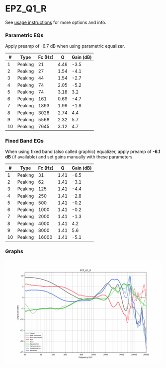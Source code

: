 # EPZ_Q1_R
See [usage instructions](https://github.com/jaakkopasanen/AutoEq#usage) for more options and info.

### Parametric EQs
Apply preamp of -6.7 dB when using parametric equalizer.

|   # | Type    |   Fc (Hz) |    Q |   Gain (dB) |
|-----|---------|-----------|------|-------------|
|   1 | Peaking |        21 | 4.46 |        -3.5 |
|   2 | Peaking |        27 | 1.54 |        -4.1 |
|   3 | Peaking |        44 | 1.54 |        -2.7 |
|   4 | Peaking |        74 | 2.05 |        -5.2 |
|   5 | Peaking |        74 | 3.18 |         3.2 |
|   6 | Peaking |       161 | 0.69 |        -4.7 |
|   7 | Peaking |      1893 | 1.99 |        -1.8 |
|   8 | Peaking |      3028 | 2.74 |         4.4 |
|   9 | Peaking |      5568 | 2.32 |         5.7 |
|  10 | Peaking |      7645 | 3.12 |         4.7 |

### Fixed Band EQs
When using fixed band (also called graphic) equalizer, apply preamp of **-6.1 dB** (if available) and set gains manually with these parameters.

|   # | Type    |   Fc (Hz) |    Q |   Gain (dB) |
|-----|---------|-----------|------|-------------|
|   1 | Peaking |        31 | 1.41 |        -6.5 |
|   2 | Peaking |        62 | 1.41 |        -3.1 |
|   3 | Peaking |       125 | 1.41 |        -4.4 |
|   4 | Peaking |       250 | 1.41 |        -2.8 |
|   5 | Peaking |       500 | 1.41 |        -0.2 |
|   6 | Peaking |      1000 | 1.41 |        -0.2 |
|   7 | Peaking |      2000 | 1.41 |        -1.3 |
|   8 | Peaking |      4000 | 1.41 |         4.2 |
|   9 | Peaking |      8000 | 1.41 |         5.6 |
|  10 | Peaking |     16000 | 1.41 |        -5.1 |

### Graphs
![](./EPZ_Q1_R.png)
